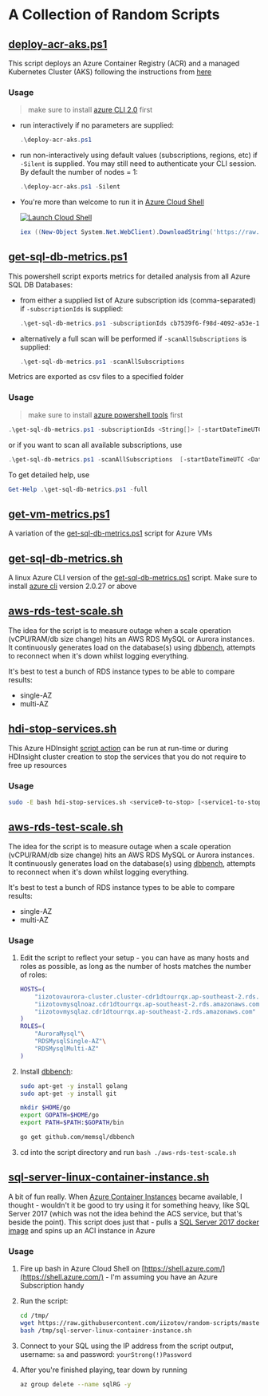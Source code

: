 # A Collection of Random Scripts

## [deploy-acr-aks.ps1](../master/deploy-acr-aks.ps1)

This script deploys an Azure Container Registry (ACR) and a managed Kubernetes Cluster (AKS) following the instructions from [here](https://docs.microsoft.com/en-us/azure/aks/tutorial-kubernetes-prepare-acr)

### Usage

> make sure to install [azure CLI 2.0](https://docs.microsoft.com/en-us/cli/azure/install-azure-cli?view=azure-cli-latest) first

* run interactively if no parameters are supplied:
    ```powershell
    .\deploy-acr-aks.ps1
    ```

* run non-interactively using default values (subscriptions, regions, etc) if `-Silent` is supplied. You may still need to authenticate your CLI session. By default the number of nodes = 1:
    ```powershell
    .\deploy-acr-aks.ps1 -Silent
    ```
* You're more than welcome to run it in [Azure Cloud Shell](https://azure.microsoft.com/en-au/features/cloud-shell/)

    [![Launch Cloud Shell](https://shell.azure.com/images/launchcloudshell.png "Launch Cloud Shell")](https://shell.azure.com/powershell)

    ```powershell
    iex ((New-Object System.Net.WebClient).DownloadString('https://raw.githubusercontent.com/iizotov/random-scripts/master/deploy-acr-aks.ps1'))
    ```

## [get-sql-db-metrics.ps1](../master/get-sql-db-metrics.ps1)

This powershell script exports metrics for detailed analysis from all Azure SQL DB Databases:

* from either a supplied list of Azure subscription ids (comma-separated) if `-subscriptionIds` is supplied:

    ```powershell
    .\get-sql-db-metrics.ps1 -subscriptionIds cb7539f6-f98d-4092-a53e-149daff8ba5d,eaca98dc-dead-4803-af35-f0edb23e0537
    ```

* alternatively a full scan will be performed if `-scanAllSubscriptions` is supplied:
    ```powershell
    .\get-sql-db-metrics.ps1 -scanAllSubscriptions
    ```
Metrics are exported as csv files to a specified folder

### Usage

> make sure to install [azure powershell tools](https://docs.microsoft.com/en-us/powershell/azure/install-azurerm-ps?view=azurermps-5.2.0) first

```powershell
.\get-sql-db-metrics.ps1 -subscriptionIds <String[]> [-startDateTimeUTC <DateTime>] [-timeGrain <TimeSpan>] [-metrics <String[]>] [-outputFolder <String>] [<CommonParameters>]
```

or if you want to scan all available subscriptions, use

```powershell
.\get-sql-db-metrics.ps1 -scanAllSubscriptions  [-startDateTimeUTC <DateTime>] [-timeGrain <TimeSpan>] [-metrics <String[]>] [-outputFolder <String>] [<CommonParameters>]
```

To get detailed help, use

```powershell
Get-Help .\get-sql-db-metrics.ps1 -full
```

## [get-vm-metrics.ps1](../master/get-vm-metrics.ps1)

A variation of the [get-sql-db-metrics.ps1](../master/get-sql-db-metrics.ps1) script for Azure VMs

## [get-sql-db-metrics.sh](../master/get-sql-db-metrics.sh)

A linux Azure CLI version of the [get-sql-db-metrics.ps1](../master/get-sql-db-metrics.ps1) script. Make sure to install [azure cli](https://docs.microsoft.com/en-us/cli/azure/install-azure-cli) version 2.0.27 or above 

## [aws-rds-test-scale.sh](../master/aws-rds-test-scale.sh)

The idea for the script is to measure outage when a scale operation (vCPU/RAM/db size change) hits an AWS RDS MySQL or Aurora instances. It continuously generates load on the database(s)  using [dbbench](https://github.com/memsql/dbbench), attempts to reconnect when it's down whilst logging everything. 

It's best to test a bunch of RDS instance types to be able to compare results:

* single-AZ
* multi-AZ

## [hdi-stop-services.sh](../master/hdi-stop-services.sh)

This Azure HDInsight [script action](https://docs.microsoft.com/en-us/azure/hdinsight/hdinsight-hadoop-customize-cluster-linux#use-a-script-action-during-cluster-creation) can be run at run-time or during HDInsight cluster creation to stop the services that you do not require to free up resources

### Usage

```bash
sudo -E bash hdi-stop-services.sh <service0-to-stop> [<service1-to-stop>] [<service2-to-stop>] ... [<serviceN-to-stop>]
```

## [aws-rds-test-scale.sh](../master/aws-rds-test-scale.sh)

The idea for the script is to measure outage when a scale operation (vCPU/RAM/db size change) hits an AWS RDS MySQL or Aurora instances. It continuously generates load on the database(s)  using [dbbench](https://github.com/memsql/dbbench), attempts to reconnect when it's down whilst logging everything. 

It's best to test a bunch of RDS instance types to be able to compare results:

* single-AZ
* multi-AZ

### Usage

1. Edit the script to reflect your setup - you can have as many hosts and roles as possible, as long as the number of hosts matches the number of roles:

    ```bash
    HOSTS=(
        "iizotovaurora-cluster.cluster-cdr1dtourrqx.ap-southeast-2.rds.amazonaws.com"\
        "iizotovmysqlnoaz.cdr1dtourrqx.ap-southeast-2.rds.amazonaws.com"\
        "iizotovmysqlaz.cdr1dtourrqx.ap-southeast-2.rds.amazonaws.com"
    )
    ROLES=(
        "AuroraMysql"\
        "RDSMysqlSingle-AZ"\
        "RDSMysqlMulti-AZ"
    )
    ```

1. Install [dbbench](https://github.com/memsql/dbbench):

    ```bash
    sudo apt-get -y install golang
    sudo apt-get -y install git

    mkdir $HOME/go
    export GOPATH=$HOME/go
    export PATH=$PATH:$GOPATH/bin

    go get github.com/memsql/dbbench
    ```

1. cd into the script directory and run ```bash ./aws-rds-test-scale.sh```

## [sql-server-linux-container-instance.sh](../master/sql-server-linux-container-instance.sh)

A bit of fun really. When [Azure Container Instances](https://azure.microsoft.com/en-gb/services/container-instances/) became available, I thought - wouldn't it be good to try using it for something heavy, like SQL Server 2017 (which was not the idea behind the ACS service, but that's beside the point). This script does just that - pulls a [SQL Server 2017 docker image](https://hub.docker.com/r/microsoft/mssql-server-linux/) and spins up an ACI instance in Azure

### Usage

1. Fire up bash in Azure Cloud Shell on [https://shell.azure.com/](https://shell.azure.com/) - I'm assuming you have an Azure Subscription handy
1. Run the script:

    ```bash
    cd /tmp/
    wget https://raw.githubusercontent.com/iizotov/random-scripts/master/sql-server-linux-container-instance.sh
    bash /tmp/sql-server-linux-container-instance.sh
    ```

1. Connect to your SQL using the IP address from the script output, username: ```sa``` and password: ```yourStrong(!)Password```

1. After you're finished playing, tear down by running

    ```bash
    az group delete --name sqlRG -y
    ```
